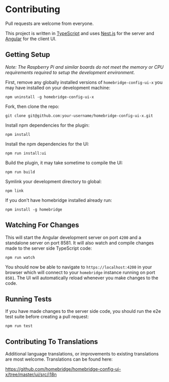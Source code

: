 # Contributing

Pull requests are welcome from everyone.

This project is written in [TypeScript](https://www.typescriptlang.org/) and uses [Nest.js](https://nestjs.com/) for the server and [Angular](https://angular.io/) for the client UI.

## Getting Setup

*Note: The Raspberry Pi and similar boards do not meet the memory or CPU requirements required to setup the development environment.*

First, remove any globally installed versions of `homebridge-config-ui-x` you may have installed on your development machine:

```
npm uninstall -g homebridge-config-ui-x
```

Fork, then clone the repo:

```
git clone git@github.com:your-username/homebridge-config-ui-x.git
```

Install npm dependencies for the plugin:

```
npm install
```

Install the npm dependencies for the UI:

```
npm run install:ui
```

Build the plugin, it may take sometime to compile the UI:

```
npm run build
```

Symlink your development directory to global:

```
npm link
```

If you don't have homebridge installed already run:

```
npm install -g homebridge
```

## Watching For Changes

This will start the Angular development server on port `4200` and a standalone server on port 8581. It will also watch and compile changes made to the server side TypeScript code:

```
npm run watch
```

You should now be able to navigate to `https://localhost:4200` in your browser which will connect to your `homebridge` instance running on port `8581`. The UI  will automatically reload whenever you make changes to the code.

## Running Tests

If you have made changes to the server side code, you should run the e2e test suite before creating a pull request:

```
npm run test
```

## Contributing To Translations

Additional language translations, or improvements to existing translations are most welcome.  Translations can be found here: 

https://github.com/homebridge/homebridge-config-ui-x/tree/master/ui/src/i18n
